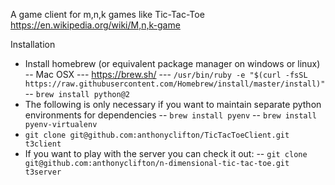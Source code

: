 A game client for m,n,k games like Tic-Tac-Toe
https://en.wikipedia.org/wiki/M,n,k-game

Installation

- Install homebrew (or equivalent package manager on windows or linux)
-- Mac OSX
--- https://brew.sh/
--- `/usr/bin/ruby -e "$(curl -fsSL https://raw.githubusercontent.com/Homebrew/install/master/install)"`
-- `brew install python@2`
- The following is only necessary if you want to maintain separate python environments for dependencies
-- `brew install pyenv`
-- `brew install pyenv-virtualenv`
- `git clone git@github.com:anthonyclifton/TicTacToeClient.git t3client`
- If you want to play with the server you can check it out:
-- `git clone git@github.com:anthonyclifton/n-dimensional-tic-tac-toe.git t3server`
